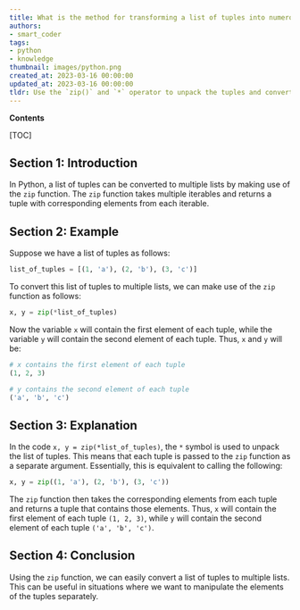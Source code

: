```yaml
---
title: What is the method for transforming a list of tuples into numerous lists?
authors:
- smart_coder
tags:
- python
- knowledge
thumbnail: images/python.png
created_at: 2023-03-16 00:00:00
updated_at: 2023-03-16 00:00:00
tldr: Use the `zip()` and `*` operator to unpack the tuples and convert them to multiple lists.
---
```


**Contents**

[TOC]

## Section 1: Introduction
In Python, a list of tuples can be converted to multiple lists by making use of the `zip` function. The `zip` function takes multiple iterables and returns a tuple with corresponding elements from each iterable.

## Section 2: Example
Suppose we have a list of tuples as follows:
``` python
list_of_tuples = [(1, 'a'), (2, 'b'), (3, 'c')]
```
To convert this list of tuples to multiple lists, we can make use of the `zip` function as follows:

``` python
x, y = zip(*list_of_tuples)
```

Now the variable `x` will contain the first element of each tuple, while the variable `y` will contain the second element of each tuple. Thus, `x` and `y` will be:
``` python
# x contains the first element of each tuple
(1, 2, 3)

# y contains the second element of each tuple
('a', 'b', 'c')
```

## Section 3: Explanation
In the code `x, y = zip(*list_of_tuples)`, the `*` symbol is used to unpack the list of tuples. This means that each tuple is passed to the `zip` function as a separate argument. Essentially, this is equivalent to calling the following:

``` python
x, y = zip((1, 'a'), (2, 'b'), (3, 'c'))
```

The `zip` function then takes the corresponding elements from each tuple and returns a tuple that contains those elements. Thus, `x` will contain the first element of each tuple `(1, 2, 3)`, while `y` will contain the second element of each tuple `('a', 'b', 'c')`.

## Section 4: Conclusion
Using the `zip` function, we can easily convert a list of tuples to multiple lists. This can be useful in situations where we want to manipulate the elements of the tuples separately.
